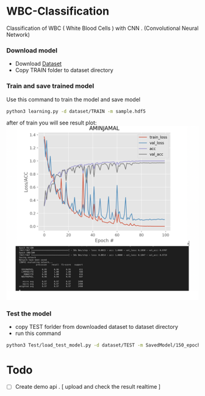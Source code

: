 # WBC-Classification
Classification of WBC ( White Blood Cells ) with CNN . (Convolutional Neural Network)

### Download model
- Download [Dataset](https://www.kaggle.com/paultimothymooney/blood-cells/kernels?sortBy=relevance&group=everyone&search=includeamin&page=1&pageSize=20&datasetId=9232)
- Copy TRAIN folder to dataset directory
### Train and save trained model
Use this command to train the model and save model
```bash
python3 learning.py -d dataset/TRAIN -m sample.hdf5
```
after of train you will see result plot:
![Image of Yaktocat](train_result.png)

### Test the model
- copy TEST forlder from downloaded dataset to dataset directory
- run this command
```bash
python3 Test/load_test_model.py -d dataset/TEST -m SavedModel/150_epoch_model.hdf5
```
# Todo
- [ ] Create demo api . [ upload and check the result realtime ]
